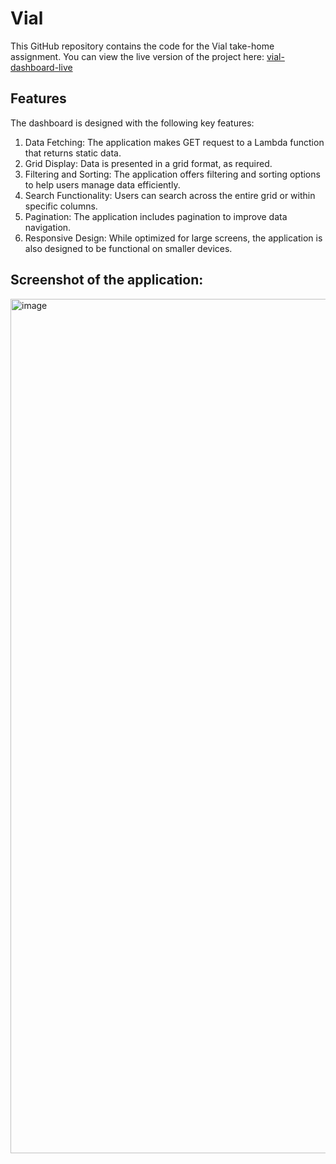 # Vial

This GitHub repository contains the code for the Vial take-home assignment. You can view the live version of the project here: [vial-dashboard-live](https://vial.vercel.app)

## Features
The dashboard is designed with the following key features:

1. Data Fetching: The application makes GET request to a Lambda function that returns static data.
2. Grid Display: Data is presented in a grid format, as required.
3. Filtering and Sorting: The application offers filtering and sorting options to help users manage data efficiently.
4. Search Functionality: Users can search across the entire grid or within specific columns.
5. Pagination: The application includes pagination to improve data navigation.
6. Responsive Design: While optimized for large screens, the application is also designed to be functional on smaller devices.

## Screenshot of the application:
<img width="1367" alt="image" src="https://github.com/user-attachments/assets/5234ca09-ed3e-45b1-85df-2e7530dea8e7">
